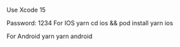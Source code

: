 Use Xcode 15

Password: 1234
 For IOS
yarn
cd ios && pod install
yarn ios

 For Android
yarn
yarn android


